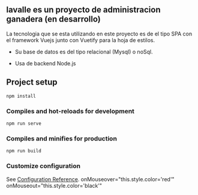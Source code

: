 ## lavalle es un proyecto de administracion ganadera (en desarrollo)
La tecnologia que se esta utilizando en este proyecto es de el tipo SPA con el framework Vuejs junto con Vuetify para la hoja de estilos.

* Su base de datos es del tipo relacional (Mysql) o noSql.

* Usa de backend Node.js

## Project setup
```
npm install
```

### Compiles and hot-reloads for development
```
npm run serve
```

### Compiles and minifies for production
```
npm run build
```

### Customize configuration
See [Configuration Reference](https://cli.vuejs.org/config/).
 onMouseover="this.style.color='red'"
 onMouseout="this.style.color='black'"
